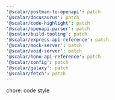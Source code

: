 ```yaml
---
'@scalar/postman-to-openapi': patch
'@scalar/docusaurus': patch
'@scalar/code-highlight': patch
'@scalar/openapi-parser': patch
'@scalar/build-tooling': patch
'@scalar/express-api-reference': patch
'@scalar/mock-server': patch
'@scalar/void-server': patch
'@scalar/hono-api-reference': patch
'@scalar/config': patch
'@scalar/galaxy': patch
'@scalar/fetch': patch
---
```


chore: code style
